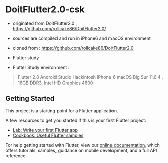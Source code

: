 ﻿# DoitFlutter2.0-csk
 - originated from DoitFlutter2.0 , https://github.com/rollcake86/DoitFlutter2.0/
 - sources are compiled and run in iPhone6 and macOS environment

- cloned from : https://github.com/rollcake86/DoitFlutter2.0
- Flutter study
- Flutter Study environment :
> Flutter 2.8
> Android Studio
> Hackintosh
> iPhone 6
> macOS Big Sur 11.6.4 , 16GB DDR3, Intel HD Graphics 4600

## Getting Started

This project is a starting point for a Flutter application.

A few resources to get you started if this is your first Flutter project:

- [Lab: Write your first Flutter app](https://flutter.dev/docs/get-started/codelab)
- [Cookbook: Useful Flutter samples](https://flutter.dev/docs/cookbook)

For help getting started with Flutter, view our
[online documentation](https://flutter.dev/docs), which offers tutorials,
samples, guidance on mobile development, and a full API reference.
